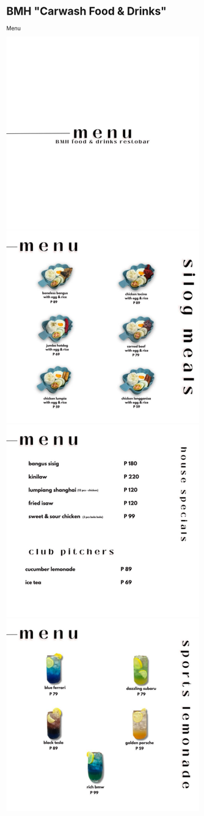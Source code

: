 # BMH "Carwash Food & Drinks"
Menu


![image alt](https://github.com/johnblancia/Menu-Image/blob/main/FB_IMG_1742219551252.jpg?raw=true)
![image alt](https://github.com/johnblancia/Menu-Image/blob/main/FB_IMG_1742219554676.jpg?raw=true)
![image alt](https://github.com/johnblancia/Menu-Image/blob/main/FB_IMG_1742219556532.jpg?raw=true)
![image alt](https://github.com/johnblancia/Menu-Image/blob/main/FB_IMG_1742219558423.jpg?raw=true)
